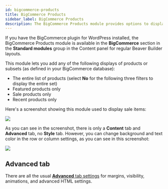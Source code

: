 ```yaml
---
id: bigcommerce-products
title: BigCommerce Products
sidebar_label: BigCommerce Products
description: The BigCommerce Products module provides options to display selected BigCommerce products in page layouts.
---
```


If you have the BigCommerce plugin for WordPress installed, the BigCommerce
Products module is available in the **BigCommerce** section in the **Standard
modules** group in the Content panel for regular Beaver Builder layouts.

This module lets you add any of the following displays of products or subsets
(as defined in your BigCommerce database):

  * The entire list of products (select **No** for the following three filters to display the entire set)
  * Featured products only
  * Sale products only
  * Recent products only

Here's a screenshot showing this module used to display sale items:

![](/img/modules-big-commerce-1.png)

As you can see in the screenshot, there is only a **Content** tab and
**Advanced** tab, no **Style** tab. However, you can change background and
text color in the row or column settings, as you can see in this screenshot:

![](/img/modules-big-commerce-2.jpg)

## Advanced tab

There are all the usual [**Advanced** tab settings](/beaver-builder/layouts/advanced-tab-rows-columns-modules.md) for margins, visibility, animations, and advanced HTML settings.


